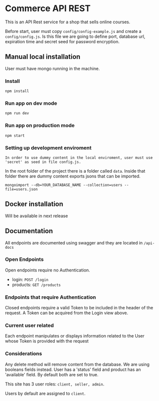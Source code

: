 # Commerce API REST

This is an API Rest service for a shop that sells online courses. 

Before start, user must copy `config/config-example.js` and create a `config/config.js`. Is this file we are going to define port, database url, expiration time and secret seed for password encryption.   

## Manual local installation

User must have mongo running in the machine. 

### Install
    npm install


### Run app on dev mode
    npm run dev


### Run app on production mode
    npm start    

### Setting up development enviroment

`In order to use dummy content in the local enviroment, user must use 'secret' as seed in file config.js.`

In the root folder of the project there is a folder called `data`. Inside that folder there are dummy content exports jsons that can be imported.

    mongoimport --db=YOUR_DATABASE_NAME --collection=users --file=users.json

## Docker installation  

Will be available in next release

## Documentation

All endpoints are documented using swagger and they are located in `/api-docs`

### Open Endpoints

Open endpoints require no Authentication.
* login: `POST /login`
* products: `GET /products`


### Endpoints that require Authentication


Closed endpoints require a valid Token to be included in the header of the request. A Token can be acquired from the Login view above.


### Current user related 


Each endpoint manipulates or displays information related to the User whose Token is provided with the request

### Considerations

Any delete method will remove content from the database. We are using booleans fields instead. User has a 'status' field and product has an 'available' field. By default both are set to true.

This site has 3 user roles: `client, seller, admin`. 

Users by default are assigned to `client`. 
